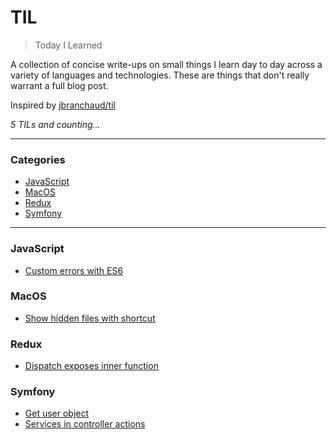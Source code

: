 # TIL

> Today I Learned

A collection of concise write-ups on small things I learn day to day across a
variety of languages and technologies. These are things that don't really
warrant a full blog post.

Inspired by [jbranchaud/til](https://github.com/jbranchaud/til)

_5 TILs and counting..._

---

### Categories

* [JavaScript](#javascript)
* [MacOS](#macos)
* [Redux](#redux)
* [Symfony](#symfony)

---

### JavaScript

* [Custom errors with ES6](javascript/custom-errors-with-es6.md)

### MacOS

* [Show hidden files with shortcut](macos/show-hidden-files-with-shortcut.md)

### Redux

* [Dispatch exposes inner function](redux/dispatch-exposes-inner-function.md)

### Symfony

* [Get user object](symfony/get-user-object.md)
* [Services in controller actions](symfony/services-in-controller-actions.md)